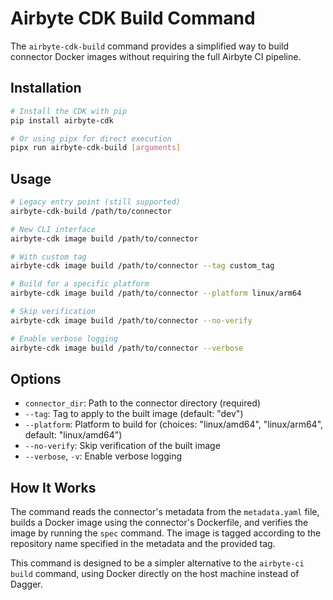 # Airbyte CDK Build Command

The `airbyte-cdk-build` command provides a simplified way to build connector Docker images without requiring the full Airbyte CI pipeline.

## Installation

```bash
# Install the CDK with pip
pip install airbyte-cdk

# Or using pipx for direct execution
pipx run airbyte-cdk-build [arguments]
```

## Usage

```bash
# Legacy entry point (still supported)
airbyte-cdk-build /path/to/connector

# New CLI interface
airbyte-cdk image build /path/to/connector

# With custom tag
airbyte-cdk image build /path/to/connector --tag custom_tag

# Build for a specific platform
airbyte-cdk image build /path/to/connector --platform linux/arm64

# Skip verification
airbyte-cdk image build /path/to/connector --no-verify

# Enable verbose logging
airbyte-cdk image build /path/to/connector --verbose
```

## Options

- `connector_dir`: Path to the connector directory (required)
- `--tag`: Tag to apply to the built image (default: "dev")
- `--platform`: Platform to build for (choices: "linux/amd64", "linux/arm64", default: "linux/amd64")
- `--no-verify`: Skip verification of the built image
- `--verbose`, `-v`: Enable verbose logging

## How It Works

The command reads the connector's metadata from the `metadata.yaml` file, builds a Docker image using the connector's Dockerfile, and verifies the image by running the `spec` command. The image is tagged according to the repository name specified in the metadata and the provided tag.

This command is designed to be a simpler alternative to the `airbyte-ci build` command, using Docker directly on the host machine instead of Dagger.

